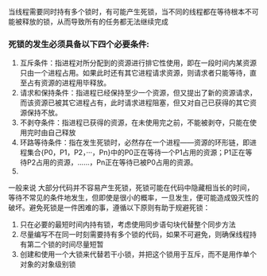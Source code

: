 当线程需要同时持有多个锁时，有可能产生死锁，当不同的线程都在等待根本不可能被释放的锁，从而导致所有的任务都无法继续完成

### 死锁的发生必须具备以下四个必要条件:
1.  互斥条件：指进程对所分配到的资源进行排它性使用，即在一段时间内某资源只由一个进程占用。如果此时还有其它进程请求资源，则请求者只能等待，直至占有资源的进程用毕释放。
2.  请求和保持条件：指进程已经保持至少一个资源，但又提出了新的资源请求，而该资源已被其它进程占有，此时请求进程阻塞，但又对自己已获得的其它资源保持不放。
3.  不剥夺条件：指进程已获得的资源，在未使用完之前，不能被剥夺，只能在使用完时由自己释放
4.  环路等待条件：指在发生死锁时，必然存在一个进程——资源的环形链，即进程集合{P0，P1，P2，···，Pn}中的P0正在等待一个P1占用的资源；P1正在等待P2占用的资源，……，Pn正在等待已被P0占用的资源。
5.  
一般来说 大部分代码并不容易产生死锁，死锁可能在代码中隐藏相当长的时间，等待不常见的条件地发生，但即使是很小的概率，一旦发生，便可能造成毁灭性的破坏。避免死锁是一件困难的事，遵循以下原则有助于规避死锁：

1. 只在必要的最短时间内持有锁，考虑使用同步语句块代替整个同步方法
2. 尽量编写不在同一时刻需要持有多个锁的代码，如果不可避免，则确保线程持有第二个锁的时间尽量短暂
3. 创建和使用一个大锁来代替若干小锁，并把这个锁用于互斥，而不是用作单个对象的对象级别锁